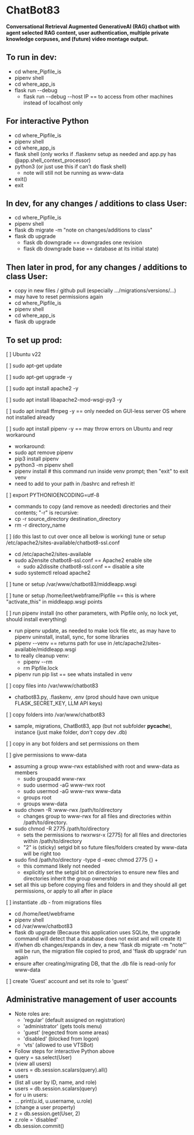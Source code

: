 # ChatBot83

**Conversational Retrieval Augmented GenerativeAI (RAG) chatbot with agent selected RAG content, user authentication, multiple private knowledge corpuses, and (future) video montage output.**


## To run in dev:

- cd where_Pipfile_is
- pipenv shell
- cd where_app_is
- flask run --debug
  - flask run --debug --host IP == to access from other machines instead of localhost only


## For interactive Python

- cd where_Pipfile_is
- pipenv shell
- cd where_app_is
- flask shell (only works if .flaskenv setup as needed and app.py has @app.shell_context_processor)
- python3 (or just use this if can't do flask shell)
  - note will still not be running as www-data
- exit()
- exit


## In dev, for any changes / additions to class User:

- cd where_Pipfile_is
- pipenv shell
- flask db migrate -m "note on changes/additions to class"
- flask db upgrade
  - flask db downgrade == downgrades one revision
  - flask db downgrade base == database at its initial state)


## Then later in prod, for any changes / additions to class User:

- copy in new files / github pull (especially .../migrations/versions/...)
- may have to reset permissions again
- cd where_Pipfile_is
- pipenv shell
- cd where_app_is
- flask db upgrade


## To set up prod:

[ ] Ubuntu v22

[ ] sudo apt-get update

[ ] sudo apt-get upgrade -y

[ ] sudo apt install apache2 -y

[ ] sudo apt install libapache2-mod-wsgi-py3 -y

[ ] sudo apt install ffmpeg -y == only needed on GUI-less server OS where not installed already

[ ] sudo apt install pipenv -y == may throw errors on Ubuntu and reqr workaround
- workaround:
- sudo apt remove pipenv
- pip3 install pipenv
- python3 -m pipenv shell
- pipenv install # this command run inside venv prompt; then "exit" to exit venv
- need to add to your path in /bashrc and refresh it!

[ ]  export PYTHONIOENCODING=utf-8

- commands to copy (and remove as needed) directories and their contents; "-r" is recursive: 
- cp -r source_directory destination_directory
- rm -r directory_name

[ ] (do this last to cut over once all below is working) tune or setup /etc/apache2/sites-available/chatbot8-ssl.conf
- cd /etc/apache2/sites-available
- sudo a2ensite chatbot8-ssl.conf == Apache2 enable site
  - sudo a2dissite chatbot8-ssl.conf == disable a site
- sudo systemctl reload apache2

[ ] tune or setup /var/www/chatbot83/middleapp.wsgi

[ ] tune or setup /home/leet/webframe/Pipfile == this is where "activate_this" in middleapp.wsgi points

[ ] run pipenv install (no other parameters, with Pipfile only, no lock yet, should install everything)
- run pipenv update, as needed to make lock file etc, as may have to pipenv uninstall, install, sync, for some libraries
- pipenv --venv == returns path for use in /etc/apache2/sites-available/middleapp.wsgi
- to really cleanup venv:
  - pipenv --rm
  - rm Pipfile.lock
- pipenv run pip list == see whats installed in venv

[ ] copy files into /var/www/chatbot83
- chatbot83.py, .flaskenv, .env (prod should have own unique FLASK_SECRET_KEY, LLM API keys)

[ ] copy folders into /var/www/chatbot83
- sample, migrations, ChatBot83, app (but not subfolder __pycache__), instance (just make folder, _don't_ copy dev .db)

[ ] copy in any bot folders and set permissions on them

[ ] give permissions to www-data
- assuming a group www-rwx established with root and www-data as members
  - sudo groupadd www-rwx
  - sudo usermod -aG www-rwx root
  - sudo usermod -aG www-rwx www-data
  - groups root
  - groups www-data
- sudo chown -R :www-rwx /path/to/directory
  - changes group to www-rwx for all files and directories within /path/to/directory.
- sudo chmod -R 2775 /path/to/directory
  - sets the permissions to rwxrwsr-x (2775) for all files and directories within /path/to/directory
  - "2" is (sticky) setgid bit so future files/folders created by www-data will be right too
- sudo find /path/to/directory -type d -exec chmod 2775 {} +
  - this command likely not needed
  - explicitly set the setgid bit on directories to ensure new files and directories inherit the group ownership
- set all this up before copying files and folders in and they should all get permissions, or apply to all after in place

[ ] instantiate .db - from migrations files
- cd /home/leet/webframe
- pipenv shell
- cd /var/www/chatbot83
- flask db upgrade (Because this application uses SQLite, the upgrade command will detect that a database does not exist and will create it)
- if/when db changes/expands in dev, a new 'flask db migrate -m "note"' will be run, the migration file copied to prod, and 'flask db upgrade' run again
- ensure after creating/migrating DB, that the .db file is read-only for www-data

[ ] create 'Guest' account and set its role to 'guest'

## Administrative management of user accounts

- Note roles are:
  - 'regular' (default assigned on registration)
  - 'administrator' (gets tools menu)
  - 'guest' (regected from some areas)
  - 'disabled' (blocked from logon)
  - 'vts' (allowed to use VTSBot)
- Follow steps for interactive Python above
- query = sa.select(User)
- (view all users)
- users = db.session.scalars(query).all()
- users
- (list all user by ID, name, and role)
- users = db.session.scalars(query)
- for u in users:
- ...     print(u.id, u.username, u.role)
- (change a user property)
- z = db.session.get(User, 2)
- z.role = 'disabled'
- db.session.commit()
